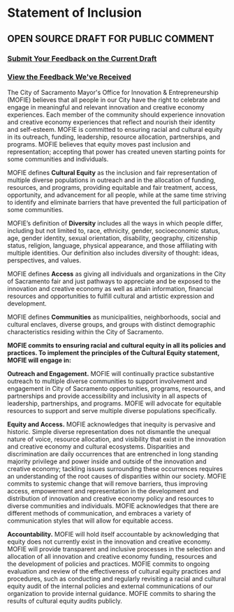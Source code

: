 # Statement of Inclusion

## OPEN SOURCE DRAFT FOR PUBLIC COMMENT

### [Submit Your Feedback on the Current Draft](https://goo.gl/forms/VXaSCVcEZcVk654s1)

### [View the Feedback We've Received](https://github.com/innovatesac/inclusion/issues)

The City of Sacramento Mayor's Office for Innovation & Entrepreneurship (MOFIE) believes that all people in our City have the right to celebrate and engage in meaningful and relevant innovation and creative economy experiences. Each member of the community should experience innovation and creative economy experiences that reflect and nourish their identity and self-esteem. MOFIE is committed to ensuring racial and cultural equity in its outreach, funding, leadership, resource allocation, partnerships, and programs. MOFIE believes that equity moves past inclusion and representation; accepting that power has created uneven starting points for some communities and individuals.

MOFIE defines **Cultural Equity** as the inclusion and fair representation of multiple diverse populations in outreach and in the allocation of funding, resources, and programs, providing equitable and fair treatment, access, opportunity, and advancement for all people, while at the same time striving to identify and eliminate barriers that have prevented the full participation of some communities.

MOFIE’s definition of **Diversity** includes all the ways in which people differ, including but not limited to, race, ethnicity, gender, socioeconomic status, age, gender identity, sexual orientation, disability, geography, citizenship status, religion, language, physical appearance, and those affiliating with multiple identities. Our definition also includes diversity of thought: ideas, perspectives, and values.

MOFIE defines **Access** as giving all individuals and organizations in the City of Sacramento fair and just pathways to appreciate and be exposed to the innovation and creative economy as well as attain information, financial resources and opportunities to fulfill cultural and artistic expression and development.

MOFIE defines **Communities** as municipalities, neighborhoods, social and cultural enclaves, diverse groups, and groups with distinct demographic characteristics residing within the City of Sacramento.

**MOFIE commits to ensuring racial and cultural equity in all its policies and practices. To implement the principles of the Cultural Equity statement, MOFIE will engage in:**

**Outreach and Engagement.** MOFIE will continually practice substantive outreach to multiple diverse communities to support involvement and engagement in City of Sacramento opportunities, programs, resources, and partnerships and provide accessibility and inclusivity in all aspects of leadership, partnerships, and programs. MOFIE will advocate for equitable resources to support and serve multiple diverse populations specifically.

**Equity and Access.** MOFIE acknowledges that inequity is pervasive and historic. Simple diverse representation does not dismantle the unequal nature of voice, resource allocation, and visibility that exist in the innovation and creative economy and cultural ecosystems. Disparities and discrimination are daily occurrences that are entrenched in long standing majority privilege and power inside and outside of the innovation and creative economy; tackling issues surrounding these occurrences requires an understanding of the root causes of disparities within our society. MOFIE commits to systemic change that will remove barriers, thus improving access, empowerment and representation in the development and distribution of innovation and creative economy policy and resources to diverse communities and individuals. MOFIE acknowledges that there are different methods of communication, and embraces a variety of communication styles that will allow for equitable access.

**Accountability.** MOFIE will hold itself accountable by acknowledging that equity does not currently exist in the innovation and creative economy. MOFIE will provide transparent and inclusive processes in the selection and allocation of all innovation and creative economy funding, resources and the development of policies and practices. MOFIE commits to ongoing evaluation and review of the effectiveness of cultural equity practices and procedures, such as conducting and regularly revisiting a racial and cultural equity audit of the internal policies and external communications of our organization to provide internal guidance. MOFIE commits to sharing the results of cultural equity audits publicly.

